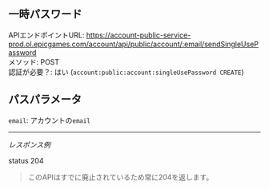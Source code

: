 ## 一時パスワード

APIエンドポイントURL: https://account-public-service-prod.ol.epicgames.com/account/api/public/account/:email/sendSingleUsePassword \
メソッド: POST \
認証が必要？: はい (`account:public:account:singleUsePassword CREATE`)

## パスパラメータ

`email`: アカウントの`email`

---

_レスポンス例_

status 204

>このAPIはすでに廃止されているため常に204を返します。
